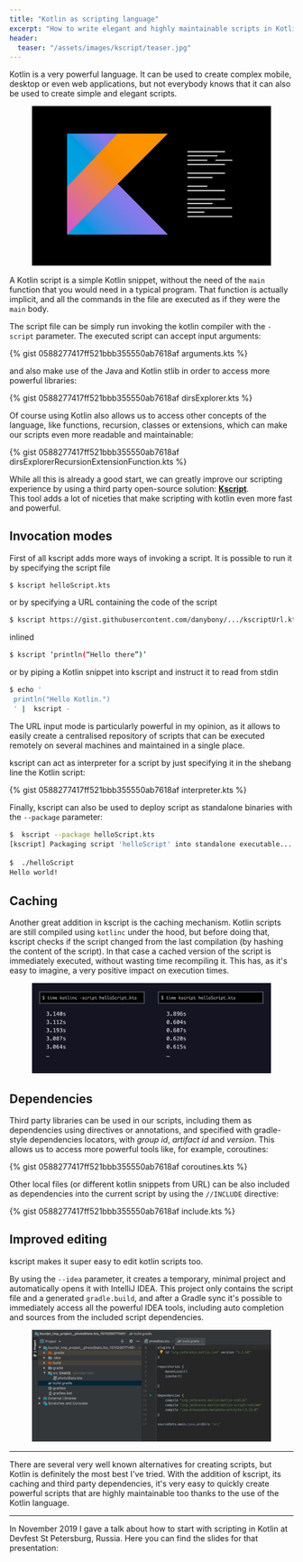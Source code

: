 ```yaml
---
title: "Kotlin as scripting language"
excerpt: "How to write elegant and highly maintainable scripts in Kotlin"
header:
  teaser: "/assets/images/kscript/teaser.jpg"
---
```


Kotlin is a very powerful language. It can be used to create complex mobile, desktop or even web applications, but not everybody knows that it can also be used to create simple and elegant scripts.

<figure>
	<img src="/assets/images/kscript/teaser.jpg">
</figure>

A Kotlin script is a simple Kotlin snippet, without the need of the `main` function that you would need in a typical program. That function is actually implicit, and all the commands in the file are executed as if they were the `main` body. 

The script file can be simply run invoking the kotlin compiler with the `-script` parameter.
The executed script can accept input arguments:

{% gist 0588277417ff521bbb355550ab7618af arguments.kts %}

and also make use of the Java and Kotlin stlib in order to access more powerful libraries:

{% gist 0588277417ff521bbb355550ab7618af dirsExplorer.kts %}

Of course using Kotlin also allows us to access other concepts of the language, like functions, recursion, classes or extensions, which can make our scripts even more readable and maintainable:

{% gist 0588277417ff521bbb355550ab7618af dirsExplorerRecursionExtensionFunction.kts %}


While all this is already a good start, we can greatly improve our scripting experience by using a third party open-source solution: [**Kscript**](https://github.com/holgerbrandl/kscript).<br>
This tool adds a lot of niceties that make scripting with kotlin even more fast and powerful.

## Invocation modes

First of all kscript adds more ways of invoking a script. It is possible to run it by specifying the script file

```bash
$ kscript helloScript.kts
```

or by specifying a URL containing the code of the script

```bash
$ kscript https://gist.githubusercontent.com/danybony/.../kscriptUrl.kts
```

inlined
```bash
$ kscript ‘println(“Hello there”)’
```

or by piping a Kotlin snippet into kscript and instruct it to read from stdin
```bash
$ echo '
 println("Hello Kotlin.")
 ' |  kscript -
```

The URL input mode is particularly powerful in my opinion, as it allows to easily create a centralised repository of scripts that can be executed remotely on several machines and maintained in a single place.

kscript can act as interpreter for a script by just specifying it in the shebang line the Kotlin script:

{% gist 0588277417ff521bbb355550ab7618af interpreter.kts %}

Finally, kscript can also be used to deploy script as standalone binaries with the `--package` parameter:

```bash
$  kscript --package helloScript.kts 
[kscript] Packaging script 'helloScript' into standalone executable...
 
$  ./helloScript
Hello world!
```

## Caching

Another great addition in kscript is the caching mechanism. Kotlin scripts are still compiled using `kotlinc` under the hood, but before doing that, kscript checks if the script changed from the last compilation (by hashing the content of the script). In that case a cached version of the script is immediately executed, without wasting time recompiling it. This has, as it's easy to imagine, a very positive impact on execution times.

<figure>
	<a href="/assets/images/kscript/cache.png"><img src="/assets/images/kscript/cache.png" alt="The impact of caching in sequent run of the same, unmodified, script"></a>
</figure>

## Dependencies

Third party libraries can be used in our scripts, including them as dependencies using directives or annotations, and specified with gradle-style dependencies locators, with *group id*, *artifact id* and *version*.
This allows us to access more powerful tools like, for example, coroutines:

{% gist 0588277417ff521bbb355550ab7618af coroutines.kts %}

Other local files (or different kotlin snippets from URL) can be also included as dependencies into the current script by using the `//INCLUDE` directive:

{% gist 0588277417ff521bbb355550ab7618af include.kts %}

## Improved editing

kscript makes it super easy to edit kotlin scripts too.

By using the `--idea` parameter, it creates a temporary, minimal project and automatically opens it with IntelliJ IDEA. This project only contains the script file and a generated `gradle.build`, and after a Gradle sync it's possible to immediately access all the powerful IDEA tools, including auto completion and sources from the included script dependencies.

<figure>
	<a href="/assets/images/kscript/idea.png"><img src="/assets/images/kscript/idea.png" alt="The temporary IntelliJ IDEA project created by kscript"></a>
</figure>

---

There are several very well known alternatives for creating scripts, but Kotlin is definitely the most best I've tried. With the addition of kscript, its caching and third party dependencies, it's very easy to quickly create powerful scripts that are highly maintainable too thanks to the use of the Kotlin language.

---

In November 2019 I gave a talk about how to start with scripting in Kotlin at Devfest St Petersburg, Russia. Here you can find the slides for that presentation:

<script async class="speakerdeck-embed" data-id="5192b24853c04315a3b17440f3e5085b" data-ratio="1.77777777777778" src="//speakerdeck.com/assets/embed.js"></script>
